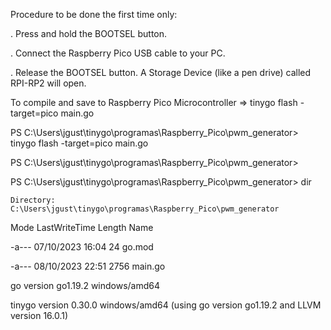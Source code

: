 
Procedure to be done the first time only:

. Press and hold the BOOTSEL button.

. Connect the Raspberry Pico USB cable to your PC.

. Release the BOOTSEL button. A Storage Device (like a pen drive) called RPI-RP2 will open.

To compile and save to Raspberry Pico Microcontroller => tinygo flash -target=pico main.go

PS C:\Users\jgust\tinygo\programas\Raspberry_Pico\pwm_generator> tinygo flash -target=pico main.go

PS C:\Users\jgust\tinygo\programas\Raspberry_Pico\pwm_generator> 


PS C:\Users\jgust\tinygo\programas\Raspberry_Pico\pwm_generator> dir

    Directory: C:\Users\jgust\tinygo\programas\Raspberry_Pico\pwm_generator

Mode                 LastWriteTime         Length Name

-a---          07/10/2023    16:04             24 go.mod

-a---          08/10/2023    22:51           2756 main.go


go version go1.19.2 windows/amd64

tinygo version 0.30.0 windows/amd64 (using go version go1.19.2 and LLVM version 16.0.1)
